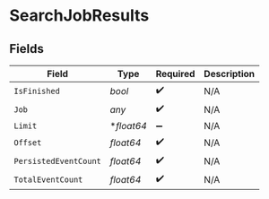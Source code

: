 # SearchJobResults


## Fields

| Field                 | Type                  | Required              | Description           |
| --------------------- | --------------------- | --------------------- | --------------------- |
| `IsFinished`          | *bool*                | :heavy_check_mark:    | N/A                   |
| `Job`                 | *any*                 | :heavy_check_mark:    | N/A                   |
| `Limit`               | **float64*            | :heavy_minus_sign:    | N/A                   |
| `Offset`              | *float64*             | :heavy_check_mark:    | N/A                   |
| `PersistedEventCount` | *float64*             | :heavy_check_mark:    | N/A                   |
| `TotalEventCount`     | *float64*             | :heavy_check_mark:    | N/A                   |